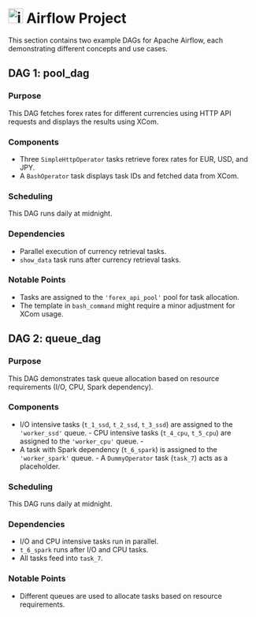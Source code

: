 # <img src="https://airflow.apache.org/docs/apache-airflow/1.10.6/_images/pin_large.png" alt="image" width="30" height="auto"> Airflow Project

This section contains two example DAGs for Apache Airflow, each demonstrating different concepts and use cases.

## DAG 1: pool_dag

### Purpose

This DAG fetches forex rates for different currencies using HTTP API requests and displays the results using XCom.

### Components

- Three `SimpleHttpOperator` tasks retrieve forex rates for EUR, USD, and JPY.
- A `BashOperator` task displays task IDs and fetched data from XCom.

### Scheduling

This DAG runs daily at midnight.

### Dependencies

- Parallel execution of currency retrieval tasks.
- `show_data` task runs after currency retrieval tasks.

### Notable Points

- Tasks are assigned to the `'forex_api_pool'` pool for task allocation.
- The template in `bash_command` might require a minor adjustment for XCom usage.

## DAG 2: queue_dag

### Purpose

This DAG demonstrates task queue allocation based on resource requirements (I/O, CPU, Spark dependency).

### Components

- I/O intensive tasks (`t_1_ssd`, `t_2_ssd`, `t_3_ssd`) are assigned to the `'worker_ssd'` queue. - CPU intensive tasks (`t_4_cpu`, `t_5_cpu`) are assigned to the `'worker_cpu'` queue. -
- A task with Spark dependency (`t_6_spark`) is assigned to the `'worker_spark'` queue. - A `DummyOperator` task (`task_7`) acts as a placeholder.

### Scheduling

This DAG runs daily at midnight.

### Dependencies

- I/O and CPU intensive tasks run in parallel.
- `t_6_spark` runs after I/O and CPU tasks.
- All tasks feed into `task_7`.

### Notable Points

- Different queues are used to allocate tasks based on resource requirements.
